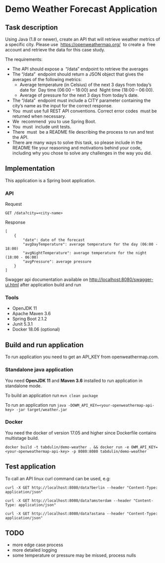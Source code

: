 # Demo Weather Forecast Application

## Task description

Using Java (1.8 or newer), create an API that will retrieve weather metrics of a specific city.
Please use ​ https://openweathermap.org/​ ​ to create a ​ free ​ account and retrieve the data for this
case study.

The requirements:
- The API should expose a ​ “/data”​ endpoint to retrieve the averages
- The​ “/data” ​ endpoint should return a JSON object that gives the averages of the
following metrics:
  - Average temperature (in Celsius)​ of the next 3 days from today’s date for ​ Day
time (06:00 – 18:00)​ and ​ Night time (18:00 – 06:00)​ .
  - Average of pressure for the next 3 days​ from today’s date.
- The​ “/data” ​ endpoint must include a CITY parameter containing the city’s name as the
input for the correct response.
- You ​ must use full REST API​ conventions. Correct error codes ​ must ​ be returned when
necessary.
- We ​ recommend ​ you to use Spring Boot.
- You ​ must ​ include unit tests.
- There ​ must ​ be a README file describing the process to run and test the API.
- There are many ways to solve this task, so please include in the README file your
reasoning and motivations behind your code, including why you chose to solve any
challenges in the way you did.


## Implementation

This application is a Spring boot application. 

### API

Request

`GET /data?city=<city-name>`

Response

```
[
    {
        "date": date of the forecast
        "avgDayTemperature": average temperature for the day (06:00 - 18:00)
        "avgNightTemperature": average temperature for the night (18:00 - 06:00)
        "avgPressure": average pressure
    }
]
```

Swagger api documentation available on [http://localhost:8080/swagger-ui.html](http://localhost:8080/swagger-ui.html)
after application build and run

### Tools

- OpenJDK 11
- Apache Maven 3.6
- Spring Boot 2.1.2 
- Junit 5.3.1
- Docker 18.06 (optional)

## Build and run application

To run application you need to get an API_KEY from openweathermap.com. 

### Standalone java application

You need **OpenJDK 11** and **Maven 3.6** installed to run application in standalone mode.

To build an application run
`mvn clean package`

To run an application run 
`java -DOWM_API_KEY=<your-openweathermap-api-key> -jar target/weather.jar`

### Docker
You need the docker of version 17.05 and higher since Dockerfile contains multistage build.

`docker build -t tabdulin/demo-weather . && docker run -e OWM_API_KEY=<your-openweathermap-api-key> -p 8080:8080 tabdulin/demo-weather`

## Test application

To call an API linux curl command can be used, e.g:

`curl -X GET http://localhost:8080/data?berlin --header "Content-Type: application/json"` 

`curl -X GET http://localhost:8080/data?amsterdam --header "Content-Type: application/json"` 

`curl -X GET http://localhost:8080/data?astana --header "Content-Type: application/json"` 

## TODO

- more edge case process
- more detailed logging
- some temperature or pressure may be missed, process nulls


